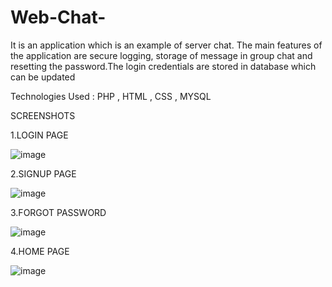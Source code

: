 # Web-Chat-
It is an application which is an example of server chat. The main features of the application are secure logging, storage of message in group chat and resetting the password.The login credentials are stored in database which can be updated

Technologies Used : PHP , HTML , CSS , MYSQL

SCREENSHOTS

1.LOGIN PAGE

![image](https://user-images.githubusercontent.com/46840813/51697016-d672ac00-202c-11e9-9b27-9070af4d172e.png)

2.SIGNUP PAGE

![image](https://user-images.githubusercontent.com/46840813/51697211-4d0fa980-202d-11e9-823e-f96e6501ee8f.png)

3.FORGOT PASSWORD

![image](https://user-images.githubusercontent.com/46840813/51697229-56007b00-202d-11e9-959d-59eeefafc0e9.png)

4.HOME PAGE

![image](https://user-images.githubusercontent.com/46840813/51697239-5dc01f80-202d-11e9-9cde-944818f6b16c.png)
